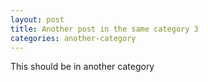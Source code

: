 ```yaml
---
layout: post
title: Another post in the same category 3
categories: another-category
---
```


This should be in another category
